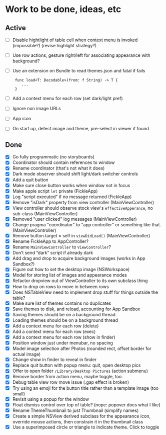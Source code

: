 # Work to be done, ideas, etc

## Active

- [ ] Disable hightlight of table cell when context menu is invoked (impossible?) (revise highlight strategy?)
- [ ] Use row actions, gesture right/left for associating appearance with background?
- [ ] Use an extension on Bundle to read themes.json and fatal if fails

	   func load<T: Decodable>(from: f String) -> T {
	      ...
	   }

- [ ] Add a context menu for each row (set dark/light pref)
- [ ] Ignore non image URLs
- [ ] App icon
- [ ] On start up, detect image and theme, pre-select in viewer if found

## Done

- [x] Go fully programmatic (no storyboards)
- [x] Coordinator should contain references to window
- [x] Rename coordinator (that's not what it does)
- [x] Dark mode observer should shift light/dark switcher controls
- [x] Add a quit button
- [x] Make sure close button works when window not in focus
- [x] Make apple script `let` private (FickleApp)
- [x] Log "script executed" if no message returned (FickleApp)
- [x] Remove "isDark" property from view controller (MainViewController)
- [x] View controller should observe stock view's `effectiveApperance`, no sub-class (MainViewController)
- [x] Removed "user clicked" log messages (MainViewController)
- [x] Change pragma "coordinator" to "app controller" or something like that. (MainViewController)
- [x] Remove button.target = self in `viewDidLoad()` (MainViewController)
- [x] Rename FickleApp to AppController?
- [x] Rename `MainViewController` to `ViewController`?
- [x] Don’t send “dark” script if already dark
- [x] Add drag and drop to acquire background images (works in App Sandbox?)
- [x] Figure out how to set the desktop image (NSWorkspace)
- [x] Model for storing list of images and appearance modes
- [x] Refactor dropview out of ViewController to its own subclass thing
- [x] How to drop on rows to move in between rows
- [x] Does NSTableView need to implement drop stuff for things outside the table?
- [x] Make sure list of themes contains no duplicates
- [x] Save themes to disk, and reload, accounting for App Sandbox
- [x] Saving themes should be on a background thread.
- [x] Loading themes should be on a background thread
- [x] Add a context menu for each row (delete)
- [x] Add a context menu for each row (exec)
- [x] Add a context menu for each row (show in finder)
- [x] Position window just under menubar, no spacing
- [x] Model image selection after Photos (rounded rect, offset border for actual image)
- [x] Change show in finder to reveal in finder
- [x] Replace quit button with popup menu: quit, open desktop pics
- [x] Offer to open folder `/Library/Desktop Pictures` (action submenu)
- [x] Remove border from action menu, maybe toggle, too.
- [x] Debug table view row move issue (.gap effect is broken)
- [x] Try using an emoji for the button title rather than a template image (too small)
- [x] Revisit using a popup for the window
- [x] Float dismiss control over top of table? (nope: popover does what I like)
- [x] Rename ThemeThumbnail to just Thumbnail (simplify names)
- [x] Create a simple NSView derived subclass for the appearance icon, override mouse actions, then constrain it in the thumbnail class
- [x] Use a superimposed circle or triangle to indicate theme. Click to toggle
